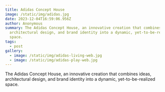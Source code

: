 ```yaml
---
title: Adidas Concept House
image: /static/img/adidas.jpg
date: 2023-12-04T16:59:06.956Z
author: Anonymous
summary: The Adidas Concept House, an innovative creation that combines ideas,
  architectural design, and brand identity into a dynamic, yet-to-be-realized
  space.
tags:
  - post
gallery:
  - image: /static/img/adidas-living-web.jpg
  - image: /static/img/adidas-play-web.jpg
---
```

The Adidas Concept House, an innovative creation that combines ideas, architectural design, and brand identity into a dynamic, yet-to-be-realized space.